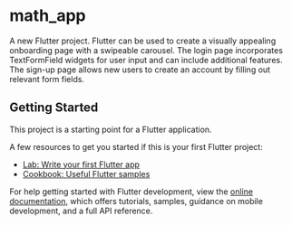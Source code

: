 # math_app

A new Flutter project.
Flutter can be used to create a visually appealing onboarding page with a swipeable carousel. The login page incorporates TextFormField widgets for user input and can include additional features. The sign-up page allows new users to create an account by filling out relevant form fields.

## Getting Started

This project is a starting point for a Flutter application.

A few resources to get you started if this is your first Flutter project:

- [Lab: Write your first Flutter app](https://docs.flutter.dev/get-started/codelab)
- [Cookbook: Useful Flutter samples](https://docs.flutter.dev/cookbook)

For help getting started with Flutter development, view the
[online documentation](https://docs.flutter.dev/), which offers tutorials,
samples, guidance on mobile development, and a full API reference.

